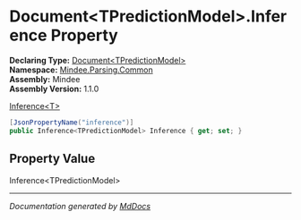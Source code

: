 ﻿<!--  
  <auto-generated>   
    The contents of this file were generated by a tool.  
    Changes to this file may be list if the file is regenerated  
  </auto-generated>   
-->

# Document\<TPredictionModel\>.Inference Property

**Declaring Type:** [Document\<TPredictionModel\>](../index.md)  
**Namespace:** [Mindee.Parsing.Common](../../index.md)  
**Assembly:** Mindee  
**Assembly Version:** 1.1.0

[Inference\<T\>](../../Inference-1/index.md)

```csharp
[JsonPropertyName("inference")]
public Inference<TPredictionModel> Inference { get; set; }
```

## Property Value

Inference\<TPredictionModel\>

___

*Documentation generated by [MdDocs](https://github.com/ap0llo/mddocs)*

